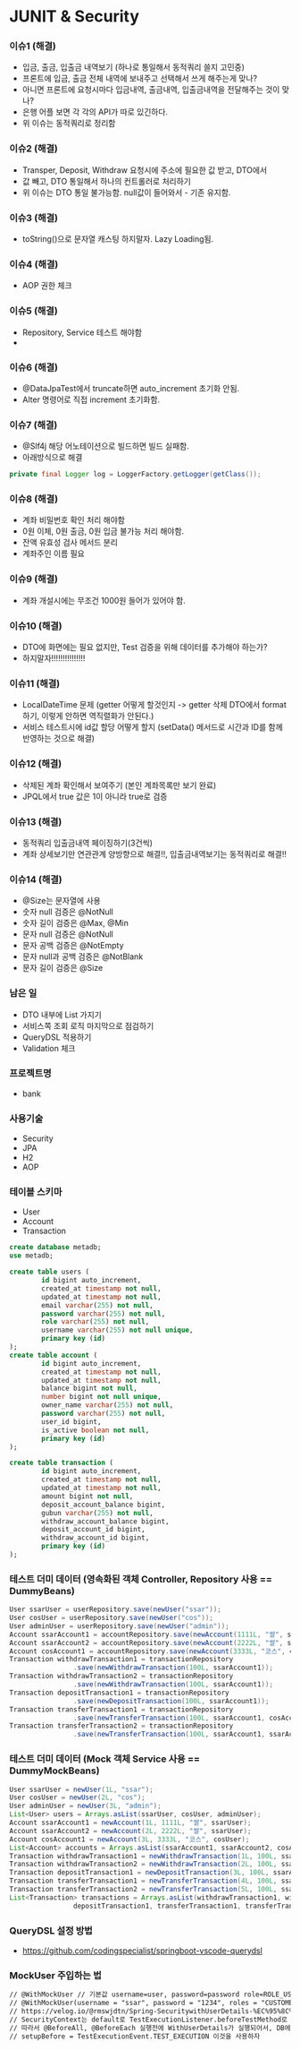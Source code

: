# JUNIT & Security

### 이슈1 (해결)
- 입금, 출금, 입출금 내역보기 (하나로 통일해서 동적쿼리 쓸지 고민중)
- 프론트에 입금, 출금 전체 내역에 보내주고 선택해서 쓰게 해주는게 맞나?
- 아니면 프론트에 요청시마다 입금내역, 출금내역, 입출금내역을 전달해주는 것이 맞나?
- 은행 어플 보면 각 각의 API가 따로 있긴하다.
- 위 이슈는 동적쿼리로 정리함 

### 이슈2 (해결)
- Transper, Deposit, Withdraw 요청시에 주소에 필요한 값 받고, DTO에서 
- 값 빼고, DTO 통일해서 하나의 컨트롤러로 처리하기
- 위 이슈는 DTO 통일 불가능함. null값이 들어와서 - 기존 유지함. 

### 이슈3 (해결)
- toString()으로 문자열 캐스팅 하지말자. Lazy Loading됨.
  
### 이슈4 (해결)
- AOP 권한 체크

### 이슈5 (해결)
- Repository, Service 테스트 해야함
- 
### 이슈6 (해결)
- @DataJpaTest에서 truncate하면 auto_increment 초기화 안됨.
- Alter 명령어로 직접 increment 초기화함. 

### 이슈7 (해결)
- @Slf4j 해당 어노테이션으로 빌드하면 빌드 실패함.
- 아래방식으로 해결
```java
private final Logger log = LoggerFactory.getLogger(getClass());
```

### 이슈8 (해결)
- 계좌 비밀번호 확인 처리 해야함
- 0원 이체, 0원 출금, 0원 입금 불가능 처리 해야함.
- 잔액 유효성 검사 메서드 분리
- 계좌주인 이름 필요

### 이슈9 (해결)
- 계좌 개설시에는 무조건 1000원 들어가 있어야 함.

### 이슈10 (해결)
- DTO에 화면에는 필요 없지만, Test 검증을 위해 데이터를 추가해야 하는가?
- 하지말자!!!!!!!!!!!!!!!

### 이슈11 (해결)
- LocalDateTime 문제 (getter 어떻게 할것인지 -> getter 삭제 DTO에서 format 하기, 이렇게 안하면 역직렬화가 안된다.)
- 서비스 테스트시에 id값 할당 어떻게 할지 (setData() 메서드로 시간과 ID를 함께 반영하는 것으로 해결)

### 이슈12 (해결)
- 삭제된 계좌 확인해서 보여주기 (본인 계좌목록만 보기 완료)
- JPQL에서 true 값은 1이 아니라 true로 검증

### 이슈13 (해결)
- 동적쿼리 입출금내역 페이징하기(3건씩)
- 계좌 상세보기만 연관관계 양방향으로 해결!!, 입출금내역보기는 동적쿼리로 해결!!

### 이슈14 (해결)
- @Size는 문자열에 사용
- 숫자 null 검증은 @NotNull
- 숫자 길이 검증은 @Max, @Min
- 문자 null 검증은 @NotNull
- 문자 공백 검증은 @NotEmpty
- 문자 null과 공백 검증은 @NotBlank
- 문자 길이 검증은 @Size

### 남은 일
- DTO 내부에 List 가지기
- 서비스쪽 조회 로직 마지막으로 점검하기
- QueryDSL 적용하기
- Validation 체크
 
### 프로젝트명
- bank

### 사용기술
- Security
- JPA
- H2
- AOP

### 테이블 스키마
- User 
- Account
- Transaction

```sql
create database metadb;
use metadb;

create table users (
        id bigint auto_increment,
        created_at timestamp not null,
        updated_at timestamp not null,
        email varchar(255) not null,
        password varchar(255) not null,
        role varchar(255) not null,
        username varchar(255) not null unique,
        primary key (id)
);
create table account (
        id bigint auto_increment,
        created_at timestamp not null,
        updated_at timestamp not null,
        balance bigint not null,
        number bigint not null unique,
        owner_name varchar(255) not null,
        password varchar(255) not null,
        user_id bigint,
        is_active boolean not null,
        primary key (id)
);

create table transaction (
        id bigint auto_increment,
        created_at timestamp not null,
        updated_at timestamp not null,
        amount bigint not null,
        deposit_account_balance bigint,
        gubun varchar(255) not null,
        withdraw_account_balance bigint,
        deposit_account_id bigint,
        withdraw_account_id bigint,
        primary key (id)
);
```

### 테스트 더미 데이터 (영속화된 객체 Controller, Repository 사용 == DummyBeans)
```java
User ssarUser = userRepository.save(newUser("ssar"));
User cosUser = userRepository.save(newUser("cos"));
User adminUser = userRepository.save(newUser("admin"));
Account ssarAccount1 = accountRepository.save(newAccount(1111L, "쌀", ssarUser));
Account ssarAccount2 = accountRepository.save(newAccount(2222L, "쌀", ssarUser));
Account cosAccount1 = accountRepository.save(newAccount(3333L, "코스", cosUser));
Transaction withdrawTransaction1 = transactionRepository
                .save(newWithdrawTransaction(100L, ssarAccount1));
Transaction withdrawTransaction2 = transactionRepository
                .save(newWithdrawTransaction(100L, ssarAccount1));
Transaction depositTransaction1 = transactionRepository
                .save(newDepositTransaction(100L, ssarAccount1));
Transaction transferTransaction1 = transactionRepository
                .save(newTransferTransaction(100L, ssarAccount1, cosAccount1));
Transaction transferTransaction2 = transactionRepository
                .save(newTransferTransaction(100L, ssarAccount1, ssarAccount2));
```

### 테스트 더미 데이터 (Mock 객체 Service 사용 == DummyMockBeans)
```java
User ssarUser = newUser(1L, "ssar");
User cosUser = newUser(2L, "cos");
User adminUser = newUser(3L, "admin");
List<User> users = Arrays.asList(ssarUser, cosUser, adminUser);
Account ssarAccount1 = newAccount(1L, 1111L, "쌀", ssarUser);
Account ssarAccount2 = newAccount(2L, 2222L, "쌀", ssarUser);
Account cosAccount1 = newAccount(3L, 3333L, "코스", cosUser);
List<Account> accounts = Arrays.asList(ssarAccount1, ssarAccount2, cosAccount1);
Transaction withdrawTransaction1 = newWithdrawTransaction(1L, 100L, ssarAccount1);
Transaction withdrawTransaction2 = newWithdrawTransaction(2L, 100L, ssarAccount1);
Transaction depositTransaction1 = newDepositTransaction(3L, 100L, ssarAccount1);
Transaction transferTransaction1 = newTransferTransaction(4L, 100L, ssarAccount1, cosAccount1);
Transaction transferTransaction2 = newTransferTransaction(5L, 100L, ssarAccount1, ssarAccount2);
List<Transaction> transactions = Arrays.asList(withdrawTransaction1, withdrawTransaction2,
                depositTransaction1, transferTransaction1, transferTransaction2);
```

### QueryDSL 설정 방법
- https://github.com/codingspecialist/springboot-vscode-querydsl

### MockUser 주입하는 법
```txt
// @WithMockUser // 기본값 username=user, password=password role=ROLE_USER
// @WithMockUser(username = "ssar", password = "1234", roles = "CUSTOMER")
// https://velog.io/@rmswjdtn/Spring-SecuritywithUserDetails-%EC%95%8C%EC%95%84%EB%B3%B4%EA%B8%B0
// SecurityContext는 default로 TestExecutionListener.beforeTestMethod로 설정이 되어있습니다.
// 따라서 @BeforeAll, @BeforeEach 실행전에 WithUserDetails가 실행되어서, DB에 User가 생기기전에 실행됨
// setupBefore = TestExecutionEvent.TEST_EXECUTION 이것을 사용하자
```